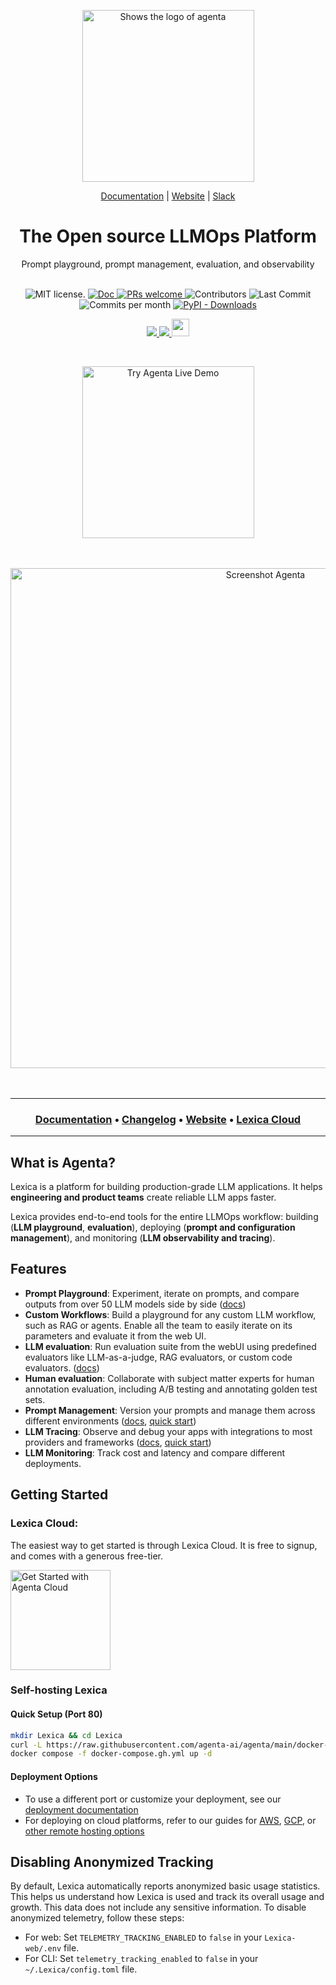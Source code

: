 <p align="center">
  <a href="https://agenta.ai?utm_source=github&utm_medium=referral&utm_campaign=readme">
      <picture >
        <source width="275" media="(prefers-color-scheme: dark)" srcset="https://github.com/Agenta-AI/agenta/assets/4510758/cdddf5ad-2352-4920-b1d9-ae7f8d9d7735"  >
        <source width="275" media="(prefers-color-scheme: light)" srcset="https://github.com/Agenta-AI/agenta/assets/4510758/ab75cbac-b807-496f-aab3-57463a33f726"  >
        <img alt="Shows the logo of agenta" src="https://github.com/Agenta-AI/agenta/assets/4510758/68e055d4-d7b8-4943-992f-761558c64253" >
      </picture>
  </a>
</p>
  <p align="center">
    <a href="https://docs.agenta.ai?utm_source=github&utm_medium=referral&utm_campaign=readme">Documentation</a> |
    <a href="https://agenta.ai?utm_source=github&utm_medium=referral&utm_campaign=readme">Website</a> |
    <a href="https://join.slack.com/t/agenta-hq/shared_invite/zt-2yewk6o2b-DmhyA4h_lkKwecDtIsj1AQ">Slack</a>
  </p>
<div align="center">
  <strong> <h1> The Open source LLMOps Platform </h1></strong>
  Prompt playground, prompt management, evaluation, and observability
</div>
</br>
<p align="center">
  <img src="https://img.shields.io/badge/license-MIT-blue.svg" alt="MIT license." />
  <a href="https://docs.agenta.ai?utm_source=github&utm_medium=referral&utm_campaign=readme">
    <img src="https://img.shields.io/badge/Doc-online-green" alt="Doc">
  </a>

  <a href="https://github.com/Agenta-AI/agenta/blob/main/CONTRIBUTING.md">
    <img src="https://img.shields.io/badge/PRs-Welcome-brightgreen" alt="PRs welcome" />
  </a>
  <img src="https://img.shields.io/github/contributors/Agenta-AI/agenta" alt="Contributors">
  <img src="https://img.shields.io/github/last-commit/Agenta-AI/agenta" alt="Last Commit">
    <img src="https://img.shields.io/github/commit-activity/m/agenta-ai/agenta" alt="Commits per month">

  <a href="https://pypi.org/project/agenta/">
    <img src="https://img.shields.io/pypi/dm/agenta" alt="PyPI - Downloads">
  </a>
</br>
</p>

<p align="center">
    <a href="https://join.slack.com/t/agenta-hq/shared_invite/zt-2yewk6o2b-DmhyA4h_lkKwecDtIsj1AQ">
        <img src="https://img.shields.io/badge/JOIN US ON SLACK-4A154B?style=for-the-badge&logo=slack&logoColor=white" />
    </a>
    <a href="https://www.linkedin.com/company/agenta-ai/">
        <img src="https://img.shields.io/badge/LinkedIn-0077B5?style=for-the-badge&logo=linkedin&logoColor=white" />
    </a>
    <a  href="https://twitter.com/agenta_ai">
        <img src="https://img.shields.io/twitter/follow/agenta_ai?style=social" height="28" />
    </a>
</p>

  <br />
<p align="center">
  <a href="https://cloud.agenta.ai?utm_source=github&utm_medium=referral&utm_campaign=readme">
      <picture >
        <source width="275" media="(prefers-color-scheme: dark)" srcset="https://github.com/user-attachments/assets/b8912ecb-c7a0-47bd-8507-29b12382fef6"  >
        <source width="275" media="(prefers-color-scheme: light)" srcset="https://github.com/user-attachments/assets/f133dd08-04a3-4b20-b047-22f8f841cfbb"  >
        <img alt="Try Agenta Live Demo" src="https://github.com/Agenta-AI/agenta/assets/4510758/68e055d4-d7b8-4943-992f-761558c64253" >
      </picture>
  </a>
</p>

<br/>
  <br />
      <div align="center" >
        <a href="https://cloud.agenta.ai?utm_source=github&utm_medium=referral&utm_campaign=readme">
          <picture >
            <img width="800" alt="Screenshot Agenta" src="https://github.com/user-attachments/assets/32e95ddb-e001-4462-b92e-72bf4cc78597" >
          </picture>
        </a>
    </div>
</div>
<br />
<br />

---

<h3 align="center">
  <a href="https://docs.agenta.ai?utm_source=github&utm_medium=referral&utm_campaign=readme"><b>Documentation</b></a> &bull;
  <a href="https://docs.agenta.ai/changelog/main?utm_source=github&utm_medium=referral&utm_campaign=readme"><b>Changelog</b></a> &bull;
  <a href="https://agenta.ai?utm_source=github&utm_medium=referral&utm_campaign=readme"><b>Website</b></a> &bull;
  <a href="https://cloud.agenta.ai?utm_source=github&utm_medium=referral&utm_campaign=readme"><b>Lexica Cloud</b></a>

</h3>

---

## What is Agenta?

Lexica is a platform for building production-grade LLM applications. It helps **engineering and product teams** create reliable LLM apps faster.


Lexica provides end-to-end tools for the entire LLMOps workflow:  building (**LLM playground**, **evaluation**), deploying (**prompt and configuration management**), and monitoring (**LLM observability and tracing**).

## Features
- **Prompt Playground**: Experiment, iterate on prompts, and compare outputs from over 50 LLM models side by side ([docs](https://docs.agenta.ai/prompt-management/using-the-playground?utm_source=github&utm_medium=referral&utm_campaign=readme))
- **Custom Workflows**: Build a playground for any custom LLM workflow, such as RAG or agents. Enable all the team to easily iterate on its parameters and evaluate it from the web UI.
- **LLM evaluation**: Run evaluation suite from the webUI using predefined evaluators like LLM-as-a-judge, RAG evaluators, or custom code evaluators. ([docs](https://docs.agenta.ai/evaluation/overview?utm_source=github&utm_medium=referral&utm_campaign=readme))
- **Human evaluation**: Collaborate with subject matter experts for human annotation evaluation, including A/B testing and annotating golden test sets.
- **Prompt Management**: Version your prompts and manage them across different environments ([docs](https://docs.agenta.ai/prompt-management/overview?utm_source=github&utm_medium=referral&utm_campaign=readme), [quick start](https://docs.agenta.ai/prompt-management/quick-start?utm_source=github&utm_medium=referral&utm_campaign=readme))
- **LLM Tracing**: Observe and debug your apps with integrations to most providers and frameworks ([docs](https://docs.agenta.ai/observability/overview?utm_source=github&utm_medium=referral&utm_campaign=readme), [quick start](https://docs.agenta.ai/observability/quickstart?utm_source=github&utm_medium=referral&utm_campaign=readme))
- **LLM Monitoring**: Track cost and latency and compare different deployments.

  
## Getting Started 
### Lexica Cloud:
The easiest way to get started is through Lexica Cloud. It is free to signup, and comes with a generous free-tier.

  <a href="https://cloud.agenta.ai?utm_source=github&utm_medium=referral&utm_campaign=readme">
      <picture >
        <source width="160" media="(prefers-color-scheme: dark)" srcset="https://github.com/user-attachments/assets/759422d8-01bc-4503-bf3c-b5871c99359a"  >
        <source width="160" media="(prefers-color-scheme: light)" srcset="https://github.com/user-attachments/assets/ffa9af5f-0981-4e95-9272-cb35eedb6780"  >
        <img alt="Get Started with Agenta Cloud" src="https://github.com/user-attachments/assets/ffa9af5f-0981-4e95-9272-cb35eedb6780" >
      </picture>
  </a>
  
   
### Self-hosting Lexica

#### Quick Setup (Port 80)
```bash
mkdir Lexica && cd Lexica
curl -L https://raw.githubusercontent.com/agenta-ai/agenta/main/docker-compose.gh.yml -o docker-compose.gh.yml
docker compose -f docker-compose.gh.yml up -d
```

#### Deployment Options
- To use a different port or customize your deployment, see our [deployment documentation](https://docs.agenta.ai/self-host/host-locally?utm_source=github&utm_medium=referral&utm_campaign=readme)
- For deploying on cloud platforms, refer to our guides for [AWS](https://docs.agenta.ai/self-host/deploy_remotly/host-on-aws?utm_source=github&utm_medium=referral&utm_campaign=readme), [GCP](https://docs.agenta.ai/self-host/deploy_remotly/host-on-gcp?utm_source=github&utm_medium=referral&utm_campaign=readme), or [other remote hosting options](https://docs.agenta.ai/self-host/deploy_remotly/host-remotely?utm_source=github&utm_medium=referral&utm_campaign=readme)

## Disabling Anonymized Tracking

By default, Lexica automatically reports anonymized basic usage statistics. This helps us understand how Lexica is used and track its overall usage and growth. This data does not include any sensitive information. To disable anonymized telemetry, follow these steps:

- For web: Set `TELEMETRY_TRACKING_ENABLED` to `false` in your `Lexica-web/.env` file.
- For CLI: Set `telemetry_tracking_enabled` to `false` in your `~/.Lexica/config.toml` file.



